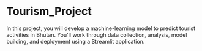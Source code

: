 # Tourism_Project
In this project, you will develop a machine-learning model to predict tourist activities in Bhutan. You'll work through data collection, analysis, model building, and deployment using a Streamlit application.
